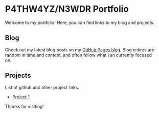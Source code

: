 # P4THW4YZ/N3WDR Portfolio

Welcome to my portfolio! Here, you can find links to my blog and projects.

## Blog

Check out my latest blog posts on my [GitHub Pages blog](https://yourusername.github.io/blog).
Blog entires are random in time and content, and often follow what i an currently focused on.

## Projects
List of github and other project links.

- [Project 1](https://github.com/yourusername/project1)

Thanks for visiting!
